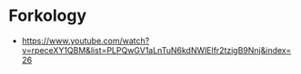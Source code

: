 # Forkology

* https://www.youtube.com/watch?v=rpeceXY1QBM&list=PLPQwGV1aLnTuN6kdNWlElfr2tzigB9Nnj&index=26
